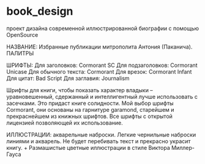 # book_design
проект дизайна современной иллюстрированной биографии с помощью OpenSource

НАЗВАНИЕ: Избранные публикации митрополита Антония (Паканича). 
ПАЛИТРЫ

ШРИФТЫ:
Для заголовков: Cormorant SC
Для подзаголовков: Cormorant Unicase
Для обычного текста: Cormorant
Для врезок: Cormorant Infant
Для цитат: Bad Script
Для заглавия: Journalism

Шрифты для книги, чтобы показать характер владыки – уравновешенный, сдержанный и интеллигентный лучше использовать с засечками. Это придаст книге солидности. Мой выбор шрифты Cormorant, они основаны на гарнитуре garamond, старейшем и прекраснейшем из книжных шрифтов. Все шрифты с открытой лицензией позволяющей их использование.


ИЛЛЮСТРАЦИИ: 
акварельные наброски. Легкие чернильные наброски линиями и акварель. Не будет перебивать текст и прекрасно украсит книгу.  + Размашистые цветные иллюстрации в стиле Виктора Миллер-Гауса
